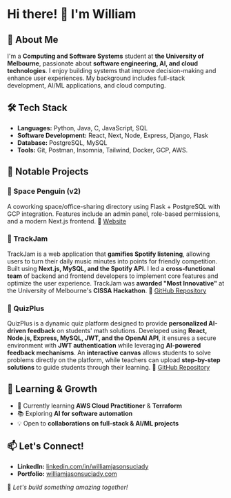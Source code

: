 # Hi there! 👋 I'm William  

## 🚀 About Me
I'm a **Computing and Software Systems** student at **the University of Melbourne**, passionate about **software engineering, AI, and cloud technologies**. I enjoy building systems that improve decision-making and enhance user experiences. My background includes full-stack development, AI/ML applications, and cloud computing.

## 🛠 Tech Stack
- **Languages:** Python, Java, C, JavaScript, SQL
- **Software Development:** React, Next, Node, Express, Django, Flask
- **Database:** PostgreSQL, MySQL
- **Tools:** Git, Postman, Insomnia, Tailwind, Docker, GCP, AWS.

## 📌 Notable Projects
### 🌟 Space Penguin (v2)
A coworking space/office-sharing directory using Flask + PostgreSQL with GCP integration. Features include an admin panel, role-based permissions, and a modern Next.js frontend.
🔗 [Website](https://spacepenguin.io/) 

### 🎵 TrackJam
TrackJam is a web application that **gamifies Spotify listening**, allowing users to turn their daily music minutes into points for friendly competition. Built using **Next.js, MySQL, and the Spotify API**. I led a **cross-functional team** of backend and frontend developers to implement core features and optimize the user experience. TrackJam was **awarded "Most Innovative"** at the University of Melbourne's **CISSA Hackathon**. 🔗 [GitHub Repository](#)

### 📝 QuizPlus
QuizPlus is a dynamic quiz platform designed to provide **personalized AI-driven feedback** on students' math solutions. Developed using **React, Node.js, Express, MySQL, JWT, and the OpenAI API**, it ensures a secure environment with **JWT authentication** while leveraging **AI-powered feedback mechanisms**. An **interactive canvas** allows students to solve problems directly on the platform, while teachers can upload **step-by-step solutions** to guide students through their learning. 🔗 [GitHub Repository](#)

## 🎯 Learning & Growth
- 🌱 Currently learning **AWS Cloud Practitioner** & **Terraform**
- 📚 Exploring **AI for software automation**
- 💡 Open to **collaborations on full-stack & AI/ML projects**

## 📫 Let's Connect!
- **LinkedIn:** [linkedin.com/in/williamjasonsuciady](https://linkedin.com/in/williamjasonsuciady)
- **Portfolio:** [williamjasonsuciady.com](https://williamjasonsuciady.com)

🚀 *Let's build something amazing together!*
